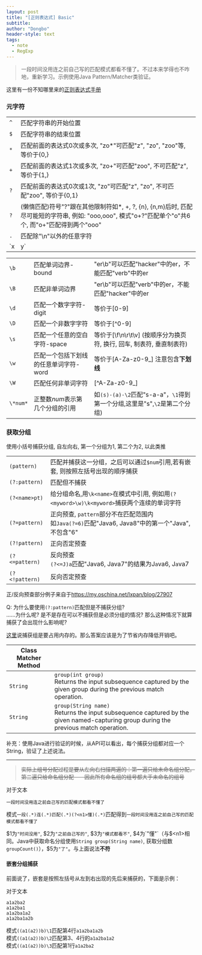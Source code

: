 ```yaml
---
layout: post
title: "[正则表达式] Basic"
subtitle: 
author: "Dongbo"
header-style: text
tags:
  - note
  - RegExp
---
```


> 一段时间没用连之前自己写的匹配模式都看不懂了。不过本来学得也不咋地，重新学习。示例使用Java Pattern/Matcher类验证。

这里有一份不知哪里来的[正则表达式手册](https://tool.oschina.net/uploads/apidocs/jquery/regexp.html)

### 元字符

|      |    |
| --- | --- | 
| `^` | 匹配字符串的开始位置 |
| `$` | 匹配字符串的结束位置 |
| `*` | 匹配前面的表达式0次或多次, "zo*"可匹配"z", "zo", "zoo"等, 等价于{0,} |
| `+` | 匹配前面的表达式1次或多次, "zo+"可匹配"zoo", 不可匹配"z", 等价于{1,} | 
| `?` | 匹配前面的表达式0次或1次, "zo"可匹配"z", "zo", 不可匹配"zoo", 等价于{0,1} |
| `?` |  (懒惰匹配)符号"?"跟在其他限制符如*, +, ?, {n}, {n,m}后时, 匹配尽可能短的字符串, 例如: "ooo,ooo", 模式"o+?"匹配单个"o"共6个, 而"o+"匹配得到两个"ooo" | 
| `.` | 匹配除"\n"以外的任意字符 | 
| `x|y` | 匹配x或y |


|      |    |     |
| --- | --- | --- |
| `\b` | 匹配单词边界-bound| "er\b"可以匹配"hacker"中的er，不能匹配"verb"中的er |
| `\B` | 匹配非单词边界 | "er\b"可以匹配"verb"中的er，不能匹配"hacker"中的er |
| `\d` | 匹配一个数字字符-digit | 等价于\[0-9] |
| `\D` | 匹配一个非数字字符 | 等价于\[^0-9] |
| `\s` | 匹配一个任意的空白字符-space | 等价于\[\f\n\r\t\v] (按顺序分为换页符, 换行, 回车, 制表符, 垂直制表符)|
| `\w` | 匹配一个包括下划线的任意单词字符-word | 等价于\[A-Za-z0-9_] 注意包含**下划线** |
| `\W` | 匹配任何非单词字符 | \[^A-Za-z0-9_] |
| `\*num*` | 正整数*num*表示第几个分组的引用 | 如`(s)-(a)-\2`匹配"s-a-a"，`\1`得到第一个分组,这里是"s",`\2`是第二个分组) |



### 获取分组

使用小括号捕获分组, 自左向右, 第一个分组为1, 第二个为2, 以此类推

|     |     |
| --- | ---- |
| `(pattern)` | 匹配并捕获这一分组，之后可以通过`$num`引用,若有嵌套, 则按照左括号出现的顺序捕获 |
| `(?:pattern)` | 匹配但不捕获 | 
| `(?<name>pt)` | 给分组命名,用`\k<name>`在模式中引用, 例如用`(?<myword>\w)\k<myword>`捕获两个连续的单词字符  |
| `(?=pattern)` | 正向预查, `pattern`部分不在匹配范围内 <br> 如`Java(?=6)`匹配"Java6, Java8"中的第一个"Java", 不包含"6" | 
| `(?!pattern)` | 正向否定预查 | 
| `(?<=pattern)` | 反向预查 <br> `(?<=J)a`匹配"Java6, Java7"的结果为J`a`va6, J`a`va7|
| `(?<!pattern)` | 反向否定预查 | 

<mute>正/反向预查部分例子来自于<https://my.oschina.net/lxpan/blog/27907></mute> 

Q: 为什么要使用`(?:pattern)`匹配但是不捕获分组?   
......为什么呢? 是不是存在可以不捕获但是必须分组的情况? 那么这种情况下就算捕获了会出现什么影响呢?

[这里](1)说捕获组是要占用内存的。那么答案应该是为了节省内存降低开销吧。

| Class Matcher Method |  |
| --- | --- |
| `String`  | `group(int group)` <br>  Returns the input subsequence captured by the given group during the previous match operation. |
| `String`  | `group(String name)` <br>  Returns the input subsequence captured by the given named-capturing group during the previous match operation. |

补充：使用Java进行验证的时候，从API可以看出，每个捕获分组都对应一个String，验证了上述说法。

--------------

> ~~实际上组号分配过程是要从左向右扫描两遍的：第一遍只给未命名组分配，第二遍只给命名组分配－－因此所有命名组的组号都大于未命名的组号~~

对于文本

    一段时间没用连之前自己写的匹配模式都看不懂了

模式`一段(.*)连(.*)匹配(.*)(?<n1>懂)(.*)`匹配得到`一段时间没用连之前自己写的匹配模式都看不懂了`

$1为`"时间没用"`, $2为`"之前自己写的"`, $3为`"模式都看不"`, $4为`"懂"`（与$\<n1\>相同。Java中获取命名分组使用`String group(String name)`, 获取分组数`groupCount()`），$5为`"了"`。与上面说法**不符**  

#### 嵌套分组捕获

前面说了，嵌套是按照左括号从左到右出现的先后来捕获的，下面是示例：

对于文本

    a1a2ba2  
    a1a2ba1  
    a1a2ba1a2  
    a1a2ba1a2b  

模式`((a1(a2))b)\1`匹配第4行`a1a2ba1a2b`  
模式`((a1(a2))b)\2`匹配第3、4行的`a1a2ba1a2`  
模式`((a1(a2))b)\3`匹配第1行`a1a2ba2`









[1]: https://dailc.github.io/2017/08/01/regularExpressionConcepts.html